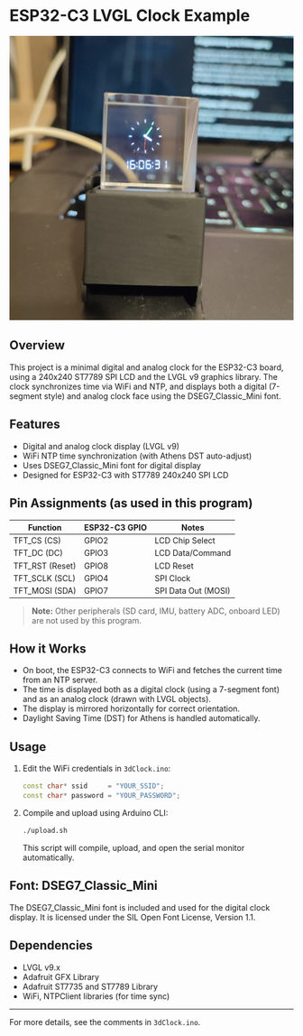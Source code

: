 # ESP32-C3 LVGL Clock Example

![Clock](clock.jpg)

## Overview
This project is a minimal digital and analog clock for the ESP32-C3 board, using a 240x240 ST7789 SPI LCD and the LVGL v9 graphics library. The clock synchronizes time via WiFi and NTP, and displays both a digital (7-segment style) and analog clock face using the DSEG7_Classic_Mini font.

## Features
- Digital and analog clock display (LVGL v9)
- WiFi NTP time synchronization (with Athens DST auto-adjust)
- Uses DSEG7_Classic_Mini font for digital display
- Designed for ESP32-C3 with ST7789 240x240 SPI LCD

## Pin Assignments (as used in this program)
| Function         | ESP32-C3 GPIO | Notes                |
|------------------|--------------|----------------------|
| TFT_CS (CS)      | GPIO2        | LCD Chip Select      |
| TFT_DC (DC)      | GPIO3        | LCD Data/Command     |
| TFT_RST (Reset)  | GPIO8        | LCD Reset            |
| TFT_SCLK (SCL)   | GPIO4        | SPI Clock            |
| TFT_MOSI (SDA)   | GPIO7        | SPI Data Out (MOSI)  |

> **Note:** Other peripherals (SD card, IMU, battery ADC, onboard LED) are not used by this program.

## How it Works
- On boot, the ESP32-C3 connects to WiFi and fetches the current time from an NTP server.
- The time is displayed both as a digital clock (using a 7-segment font) and as an analog clock (drawn with LVGL objects).
- The display is mirrored horizontally for correct orientation.
- Daylight Saving Time (DST) for Athens is handled automatically.

## Usage
1. Edit the WiFi credentials in `3dClock.ino`:
   ```cpp
   const char* ssid     = "YOUR_SSID";
   const char* password = "YOUR_PASSWORD";
   ```
2. Compile and upload using Arduino CLI:
   ```sh
   ./upload.sh
   ```
   This script will compile, upload, and open the serial monitor automatically.

## Font: DSEG7_Classic_Mini
The DSEG7_Classic_Mini font is included and used for the digital clock display. It is licensed under the SIL Open Font License, Version 1.1.

## Dependencies
- LVGL v9.x
- Adafruit GFX Library
- Adafruit ST7735 and ST7789 Library
- WiFi, NTPClient libraries (for time sync)

---
For more details, see the comments in `3dClock.ino`.